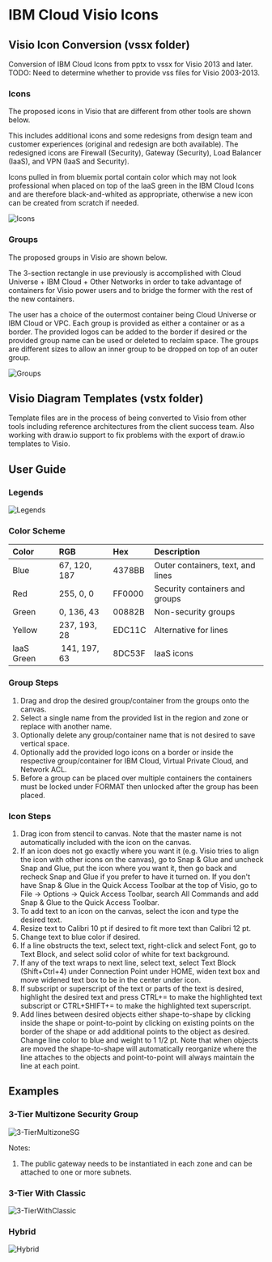 # IBM Cloud Visio Icons

## Visio Icon Conversion (vssx folder)

Conversion of IBM Cloud Icons from pptx to vssx for Visio 2013 and later.  
TODO: Need to determine whether to provide vss files for Visio 2003-2013.  

### Icons

The proposed icons in Visio that are different from other tools are shown below.  

This includes additional icons and some redesigns from design team and customer experiences (original and redesign are both available).  The redesigned icons are Firewall (Security), Gateway (Security), Load Balancer (IaaS), and VPN (IaaS and Security).  

Icons pulled in from bluemix portal contain color which may not look professional when placed on top of the IaaS green in the IBM Cloud Icons and are therefore black-and-whited as appropriate, otherwise a new icon can be created from scratch if needed.

![Icons](/images/icons.png)

### Groups

The proposed groups in Visio are shown below.

The 3-section rectangle in use previously is accomplished with Cloud Universe + IBM Cloud + Other Networks in order to take advantage of containers for Visio power users and to bridge the former with the rest of the new containers.

The user has a choice of the outermost container being Cloud Universe or IBM Cloud or VPC.  Each group is provided as either a container or as a border.  The provided logos can be added to the border if desired or the provided group name can be used or deleted to reclaim space.  The groups are different sizes to allow an inner group to be dropped on top of an outer group.  

![Groups](/images/groups.png)

## Visio Diagram Templates (vstx folder)

Template files are in the process of being converted to Visio from other tools including reference architectures from the client success team.  Also working with draw.io support to fix problems with the export of draw.io templates to Visio. 

## User Guide

### Legends

![Legends](/images/legends.png)


### Color Scheme

| Color | RGB | Hex | Description |
| :--- | :--- | :--- | :--- |
| Blue | 67, 120, 187 | 4378BB | Outer containers, text, and lines |
| Red | 255, 0, 0 | FF0000 | Security containers and groups |
| Green | 0, 136, 43 | 00882B | Non-security groups |
| Yellow | 237, 193, 28 | EDC11C | Alternative for lines |
| IaaS Green | 141, 197, 63 | 8DC53F | IaaS icons |

### Group Steps
1. Drag and drop the desired group/container from the groups onto the canvas.
2. Select a single name from the provided list in the region and zone or replace with another name.
3. Optionally delete any group/container name that is not desired to save vertical space.
4. Optionally add the provided logo icons on a border or inside the respective group/container for IBM Cloud, Virtual Private Cloud, and Network ACL.  
5. Before a group can be placed over multiple containers the containers must be locked under FORMAT then unlocked after the group has been placed.

### Icon Steps
1. Drag icon from stencil to canvas.  Note that the master name is not automatically included with the icon on the canvas.
2. If an icon does not go exactly where you want it (e.g. Visio tries to align the icon with other icons on the canvas), go to Snap & Glue and uncheck Snap and Glue, put the icon where you want it, then go back and recheck Snap and Glue if you prefer to have it turned on.  If you don't have Snap & Glue in the Quick Access Toolbar at the top of Visio, go to File -> Options -> Quick Access Toolbar, search All Commands and add Snap & Glue to the Quick Access Toolbar.
3. To add text to an icon on the canvas, select the icon and type the desired text.
4. Resize text to Calibri 10 pt if desired to fit more text than Calibri 12 pt.
5. Change text to blue color if desired.  
6. If a line obstructs the text, select text, right-click and select Font, go to Text Block, and select solid color of white for text background.
7. If any of the text wraps to next line, select text, select Text Block (Shift+Ctrl+4) under Connection Point under HOME, widen text box and move widened text box to be in the center under icon. 
8. If subscript or superscript of the text or parts of the text is desired, highlight the desired text and press CTRL+= to make the highlighted text subscript or CTRL+SHIFT+= to make the highlighted text superscript. 
9. Add lines between desired objects either shape-to-shape by clicking inside the shape or point-to-point by clicking on existing points on the border of the shape or add additional points to the object as desired.  Change line color to blue and weight to 1 1/2 pt.  Note that when objects are moved the shape-to-shape will automatically reorganize where the line attaches to the objects and point-to-point will always maintain the line at each point.

## Examples

### 3-Tier Multizone Security Group 

![3-TierMultizoneSG](/images/MultizoneSG.png)

Notes:
1. The public gateway needs to be instantiated in each zone and can be attached to one or more subnets.

### 3-Tier With Classic

![3-TierWithClassic](/images/3-tierWithClassic.png)

### Hybrid

![Hybrid](/images/Hybrid1.png)


